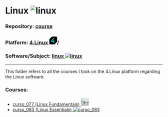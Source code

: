 # Linux <img src="https://cdn.jsdelivr.net/gh/devicons/devicon/icons/linux/linux-original.svg" alt="linux" width="auto" height="25">

### Repository: [course](../../)
### Platform: <a href="../">4.Linux   <img src="https://github.com/PedroHeeger/main/blob/main/0-aux/logos/plataforma/4.linux.png" alt="4.linux" width="auto" height="25"></a>/
### Software/Subject: <a href="./">linux   <img src="https://cdn.jsdelivr.net/gh/devicons/devicon/icons/linux/linux-original.svg" alt="linux" width="auto" height="25"></a>

---

This folder refers to all the courses I took on the 4.Linux platform regarding the Linux software.

### Courses:
- <a href="./curso_077">curso_077 (Linux Fundamentals)   <img src="./curso_077/0-aux/logo_course.jpg" alt="curso_077" width="auto" height="25"></a>
- <a href="./curso_083">curso_083 (Linux Essentials)   <img src="./curso_083-aux/logo_course.jpg" alt="curso_083" width="auto" height="25"></a>